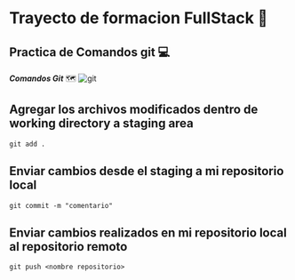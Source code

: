 # Trayecto de formacion FullStack :open_book:
## Practica de Comandos git :computer:

***Comandos Git*** :world_map:
![git](/assets/git.png)


##  Agregar los archivos modificados dentro de working directory a staging area
```
git add .
```

## Enviar cambios desde el staging a mi repositorio local

```
git commit -m "comentario"
```

## Enviar cambios realizados en mi repositorio local al repositorio remoto

```
git push <nombre repositorio>
```